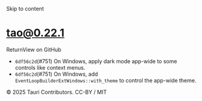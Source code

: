 Skip to content
# tao@0.22.1
ReturnView on GitHub
  * `6df56c2d`(#751) On Windows, apply dark mode app-wide to some controls like context menus.
  * `6df56c2d`(#751) On Windows, add `EventLoopBuilderExtWindows::with_theme` to control the app-wide theme.


© 2025 Tauri Contributors. CC-BY / MIT
